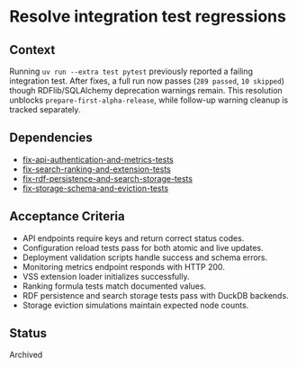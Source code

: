# Resolve integration test regressions

## Context
Running `uv run --extra test pytest` previously reported a failing
integration test. After fixes, a full run now passes
(`289 passed`, `10 skipped`) though RDFlib/SQLAlchemy deprecation warnings
remain. This resolution unblocks `prepare-first-alpha-release`, while
follow-up warning cleanup is tracked separately.

## Dependencies
- [fix-api-authentication-and-metrics-tests](archive/fix-api-authentication-and-metrics-tests.md)
- [fix-search-ranking-and-extension-tests](archive/fix-search-ranking-and-extension-tests.md)
- [fix-rdf-persistence-and-search-storage-tests](archive/fix-rdf-persistence-and-search-storage-tests.md)
- [fix-storage-schema-and-eviction-tests](archive/fix-storage-schema-and-eviction-tests.md)

## Acceptance Criteria
- API endpoints require keys and return correct status codes.
- Configuration reload tests pass for both atomic and live updates.
- Deployment validation scripts handle success and schema errors.
- Monitoring metrics endpoint responds with HTTP 200.
- VSS extension loader initializes successfully.
- Ranking formula tests match documented values.
- RDF persistence and search storage tests pass with DuckDB backends.
- Storage eviction simulations maintain expected node counts.

## Status
Archived

